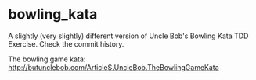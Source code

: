 # bowling_kata
A slightly (very slightly) different version of Uncle Bob's Bowling Kata TDD Exercise. Check the commit history.

The bowling game kata: http://butunclebob.com/ArticleS.UncleBob.TheBowlingGameKata
